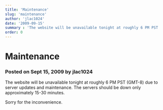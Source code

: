 ```yaml
---
title: 'Maintenance'
slug: 'maintenance'
author: 'jlac1024'
date: '2009-09-15'
summary : 'The website will be unavailable tonight at roughly 6 PM PST (GMT-8) due to server updates and maintenance.'
order: 0
---
```


# Maintenance

### Posted on Sept 15, 2009 by jlac1024

The website will be unavailable tonight at roughly 6 PM PST (GMT-8) due to server updates and maintenance.  The servers should be down only approximately 15-30 minutes.

Sorry for the inconvenience.
